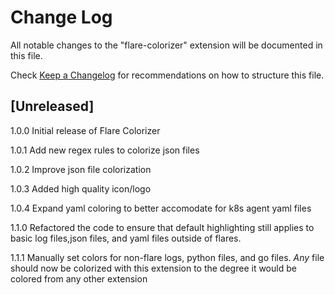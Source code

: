 # Change Log

All notable changes to the "flare-colorizer" extension will be documented in this file.

Check [Keep a Changelog](http://keepachangelog.com/) for recommendations on how to structure this file.

## [Unreleased]


1.0.0
Initial release of Flare Colorizer

1.0.1
Add new regex rules to colorize json files

1.0.2
Improve json file colorization

1.0.3
Added high quality icon/logo

1.0.4
Expand yaml coloring to better accomodate for k8s agent yaml files

1.1.0
Refactored the code to ensure that default highlighting still applies to basic log files,json files, and yaml files outside of flares.

1.1.1
Manually set colors for non-flare logs, python files, and go files. *Any* file should now be colorized with this extension to the degree it would be colored from any other extension